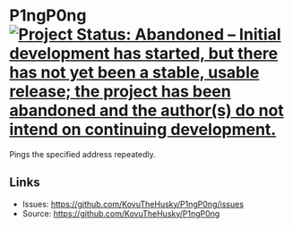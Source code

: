 # P1ngP0ng [![Project Status: Abandoned – Initial development has started, but there has not yet been a stable, usable release; the project has been abandoned and the author(s) do not intend on continuing development.](https://www.repostatus.org/badges/latest/abandoned.svg)](https://www.repostatus.org/#abandoned)

Pings the specified address repeatedly.

## Links

* Issues: <https://github.com/KovuTheHusky/P1ngP0ng/issues>
* Source: <https://github.com/KovuTheHusky/P1ngP0ng>
